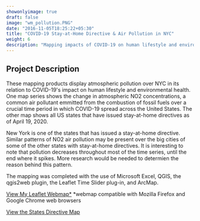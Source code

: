 ```yaml
---
showonlyimage: true
draft: false
image: "wm_pollution.PNG"
date: "2016-11-05T18:25:22+05:30"
title: "COVID-19 Stay-at-Home Directive & Air Pollution in NYC"
weight: 6
description: "Mapping impacts of COVID-19 on human lifestyle and environmental health."
---
```


## Project Description

These mapping products display atmospheric pollution over NYC in its relation to COVID-19's impact on human lifestyle and environmental health. One map series shows the change in atmospheric NO2 concentrations, a common air pollutant emmitted from the combustion of fossil fuels over a crucial time period in which COVID-19 spread across the United States. The other map shows all US states that have issued stay-at-home directives as of April 19, 2020. 

New York is one of the states that has issued a stay-at-home directive. Similar patterns of NO2 air pollution may be present over the big cities of some of the other states with stay-at-home directives. It is interesting to note that pollution decreases throughout most of the time series, until the end where it spikes. More research would be needed to determien the reason behind this pattern.

 The mapping was completed with the use of Microsoft Excel, QGIS, the qgis2web plugin, the Leaflet Time Slider plug-in, and ArcMap.


[View My Leaflet Webmap*](/webmap3)
*webmap compatible with Mozilla Firefox and Google Chrome web browsers

[View the States Directive Map](/pdf/statesmap.pdf)


